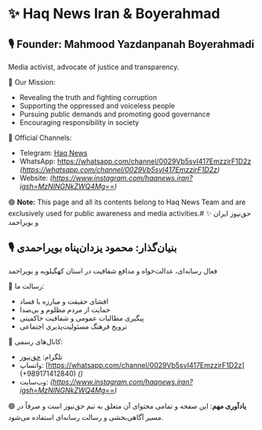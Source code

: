 # ✨ Haq News Iran & Boyerahmad
## 🎙 Founder: Mahmood Yazdanpanah Boyerahmadi
Media activist, advocate of justice and transparency.

🌿 Our Mission:
- Revealing the truth and fighting corruption
- Supporting the oppressed and voiceless people
- Pursuing public demands and promoting good governance
- Encouraging responsibility in society

🌱 Official Channels:
- Telegram: [Haq News](https://t.me/HaqNewsBoyerahmad)
- WhatsApp: [https://whatsapp.com/channel/0029Vb5svI417EmzzirF1D2z ](https://wa.me/989171412840) *(https://whatsapp.com/channel/0029Vb5svI417EmzzirF1D2z)*
- Website: *(https://www.instagram.com/haqnews.iran?igsh=MzNlNGNkZWQ4Mg==)*

🟢 **Note:**
This page and all its contents belong to Haq News Team and are exclusively used for public awareness and media activities.# ✨ حق‌نیوز ایران و بویراحمد
## 🎙 بنیان‌گذار: محمود یزدان‌پناه بویراحمدی
فعال رسانه‌ای، عدالت‌خواه و مدافع شفافیت در استان کهگیلویه و بویراحمد

🌿 رسالت ما:
- افشای حقیقت و مبارزه با فساد
- حمایت از مردم مظلوم و بی‌صدا
- پیگیری مطالبات عمومی و شفافیت حاکمیتی
- ترویج فرهنگ مسئولیت‌پذیری اجتماعی

🌱 کانال‌های رسمی:
- تلگرام: [حق‌نیوز](https://t.me/HaqNewsBoyerahmad)
- واتساپ: [https://whatsapp.com/channel/0029Vb5svI417EmzzirF1D2z]
(+989171412840) *()*
- وب‌سایت: *(https://www.instagram.com/haqnews.iran?igsh=MzNlNGNkZWQ4Mg==)*

🟢 **یادآوری مهم**:
این صفحه و تمامی محتوای آن متعلق به تیم حق‌نیوز است و صرفاً در مسیر آگاهی‌بخشی و رسالت رسانه‌ای استفاده می‌شود.